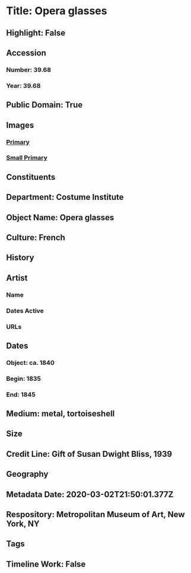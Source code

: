 # Title: Opera glasses
## Highlight: False
## Accession
### Number: 39.68
### Year: 39.68
## Public Domain: True
## Images
### [Primary](https://images.metmuseum.org/CRDImages/ci/original/39.68.jpg)
### [Small Primary](https://images.metmuseum.org/CRDImages/ci/web-large/39.68.jpg)
## Constituents
## Department: Costume Institute
## Object Name: Opera glasses
## Culture: French
## History
## Artist
### Name
### Dates Active
### URLs
## Dates
### Object: ca. 1840
### Begin: 1835
### End: 1845
## Medium: metal, tortoiseshell
## Size
## Credit Line: Gift of Susan Dwight Bliss, 1939
## Geography
## Metadata Date: 2020-03-02T21:50:01.377Z
## Respository: Metropolitan Museum of Art, New York, NY
## Tags
## Timeline Work: False